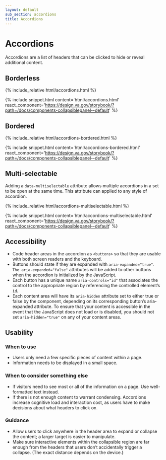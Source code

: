 ```yaml
---
layout: default
sub_section: accordions
title: Accordions
---
```


# Accordions

<div class="va-introtext" markdown="1">
Accordions are a list of headers that can be clicked to hide or reveal additional content.
</div>

## Borderless

<div class="site-showcase">
{% include_relative html/accordions.html %}
</div>

{% include snippet.html content='html/accordions.html' react_component='https://design.va.gov/storybook/?path=/docs/components-collapsiblepanel--default' %}

## Bordered

<div class="site-showcase">
{% include_relative html/accordions-bordered.html %}
</div>

{% include snippet.html content='html/accordions-bordered.html' react_component='https://design.va.gov/storybook/?path=/docs/components-collapsiblepanel--default' %}

## Multi-selectable

Adding a `data-multiselectable` attribute allows multiple accordions in a set to be open at the same time. This attribute can applied to any style of accordion.

<div class="site-showcase">
{% include_relative html/accordions-multiselectable.html %}
</div>

{% include snippet.html content='html/accordions-multiselectable.html' react_component='https://design.va.gov/storybook/?path=/docs/components-collapsiblepanel--default' %}


## Accessibility

* Code header areas in the accordion as `<buttons>` so that they are usable with both screen readers and the keyboard.
* Buttons should state if they are expanded with `aria-expanded="true"`. `The aria-expanded="false"` attributes will be added to other buttons when the accordion is initialized by the JavaScript.
* Each button has a unique name `aria-controls="id"` that associates the control to the appropriate region by referencing the controlled element’s `id`.
* Each content area will have its `aria-hidden` attribute set to either true or false by the component, depending on its corresponding button’s aria-expanded attribute. To ensure that your content is accessible in the event that the JavaScript does not load or is disabled, you should not set `aria-hidden="true"` on any of your content areas.

## Usability

### When to use

* Users only need a few specific pieces of content within a page.
* Information needs to be displayed in a small space.

### When to consider something else

* If visitors need to see most or all of the information on a page. Use well-formatted text instead.
* If there is not enough content to warrant condensing. Accordions increase cognitive load and interaction cost, as users have to make decisions about what headers to click on.

### Guidance

* Allow users to click anywhere in the header area to expand or collapse the content; a larger target is easier to manipulate.
* Make sure interactive elements within the collapsible region are far enough from the headers that users don’t accidentally trigger a collapse. (The exact distance depends on the device.)
